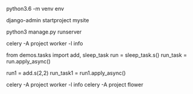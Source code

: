 python3.6 -m venv env

django-admin startproject mysite

python3 manage.py runserver

celery -A project worker -l info


from demos.tasks import add, sleep_task
run = sleep_task.s()
run_task = run.apply_async()

run1 = add.s(2,2)
run_task1 = run1.apply_async()

celery -A project worker -l info
celery -A project flower